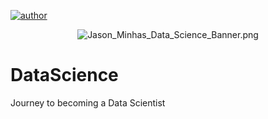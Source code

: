 [![author](https://badgen.net/badge/Author/Jason_Minhas/blue)](https://www.linkedin.com/in/jasonminhas/)

<p align="center">
  <img src="https://raw.githubusercontent.com/JasonMinhas/DataScience/master/Jason_Minhas_Data_Science_Banner.png" alt="Jason_Minhas_Data_Science_Banner.png" border="0" />
</p>

# DataScience
Journey to becoming a Data Scientist

